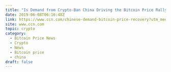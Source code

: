 ```yaml
---
title: "Is Demand from Crypto-Ban China Driving the Bitcoin Price Rally?"
date: 2019-06-08T06:16:48Z
link: https://www.ccn.com/chinese-demand-bitcoin-price-recovery?utm_medium=RSS&utm_source=hune
site: www.ccn.com
topic: crypto
category:
  - Bitcoin Price News
  - Crypto
  - News
  - Bitcoin price
  - china
draft: false
---
```

